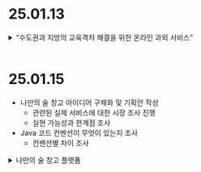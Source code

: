 # 25.01.13

<details>
    <summary>“수도권과 지방의 교육격차 해결을 위한 온라인 과외 서비스”</summary>


### 아이디어 : “수도권과 지방의 교육격차 해결을 위한 온라인 과외 서비스”

---

## 00 페르소나

- **학생**
    - 지방에 살고 있으며 학교에서 중위권 성적을 유지하는 학생
    - 대학 진학을 위해 과외를 받고 싶지만 지방에서 과외선생님 찾기 힘듦
- **선생님**
    - 명문대를 다니고 있으며 과외 알바를 통해 생활비에 보탬을 하고 있음
    - 최근 학생 수가 감소하고 수도권에서 과외 학생을 찾기에는 경쟁이 치열함
    - 담당하는 학생이 5~6명 → 학생 별 스케줄과 숙제 관리가 힘듦

---

## 01 문제 정의

1. **수도권·비수도권 교육격차 심화**
    1. 서울대·의대 입학생 분석 결과 학생 절반 수도권…매년 증가
    2. 주말과 방학을 이용해 서울로 올라오는 ‘원정과외, 원정학원’이 활용되고 있지만, 경제적, 물리적 한계가 상존한다.
2. **인터넷 강의가 존재하지만 일방적 지식 전달의 한계 존재**
3. **학생 관리, 스케줄 관리, 숙제 관리 등 관리의 어려움**

---

## 02 해결 방안

- **온라인 과외 서비스 플랫폼 제공**
    - 수도권과 비수도권의 교육 격차 해결
    - 비수도권 학생은 플랫폼을 통해 과외 선생님을 손쉽게 찾고 수업을 받음
    - 과외 선생님은 플랫폼을 통한 학생 관리와 스케줄 관리 등을 통해 학습 효율성 증대

---

## 03 주요 기능

### 1. (학생) 과외 선생님 찾기

- 과외 선생님 프로필 제공
- 1:1 채팅 상담이나 화상 상담 서비스 제공
- 상담을 통해 과외 계약이 성사되면 학습 클래스 개설 후 과외 선생과 학생이 입장

### 2. (학생) 과외 스케줄 관리

- 선생님이 지정한 스케줄을 확인하고 간단한 메모기능 제공
- 모르는 부분에 대한 질문이나 일정 조율 등을 위해 선생님과 1:1 채팅 기능 제공

### 3. (학생) 숙제 풀이 등록

- 과외 선생님이 제공한 학습 자료를 이용해 문제 풀이한 화면을 제출
- 어려운 문제나 풀지 못한 문제는 북마크 기능을 통해 과외 시간에 활용

### 3. (선생) 학생 관리

- 담당하는 학생의 과외 스케줄을 등록 및 관리
- 학생의 숙제 풀이 현황을 확인하고 학업 성적을 관리
- 학생별 맞춤형 학습자료 등록

### 4. (선생) 스케줄 관리

- 담당하는 학생들의 과외 스케줄을 통합하여 관리하고 확인
- 지정된 과외 시간이 되면 학습 클래스에서 실시간 화상 강의실로 입장 가능

### 5. (공통) 실시간 화상 과외

- 학생과 과외 선생님은 카메라와 음성을 통해 실시간 소통
- 같은 학습자료를 공유하고 드로잉 툴을 통해 학생이 실시간으로 문제를 풀거나 과외 선생님이 풀이 또는 수업 기능 제공
- 과외 수업은 자동으로 녹화되며 다시보기 기능을 통해 학생에게 복습할 기회를 제공

### 6. (공통) 질문&답변

- 학습 클래스에서 학생과 과외 선생님 간 질문&답변 게시판 제공
- 질문 글만 등록할 수도 있고 등록된 학습자료를 같이 첨부하여 질문 작성 가능
- 과외 선생님은 학습 클래스 or 학생 관리 페이지에서 답변 작성 가능

### 7. (학생) 과외 다시보기

- 학습 클래스에서 전에 진행한 과외 수업을 들을 수 있음
- 타임스탬프를 기록하고 간단히 수업 내용을 메모할 수 있는 기능 제공

---

## 04 예상 효과

1. **교육 기회의 평등**
    1. 지역이나 시간과 상관 없이 교육에 접근할 수 있는 기회 제공
    2. 교육 인프라가 부족한 지역에 거주하는 학생들에게 다양한 학습 기회 제공
    3. 수도권과 비수도권 학생 간 교육 격차를 해결하고 수도권 쏠림 현상을 해결
2. **교통비와 이동 시간 등을 절약하여 경제적 효과 제공**
    1. 과외 수업을 진행하는데 시·공간적 한계를 해결
3. **맞춤형 학습 제공**
    1. 학생별 수준에 맞는 학습 자료를 제공
    2. 맞춤형 피드백과 자료를 제공함으로써 개인화된 학습 경험 제공
    3. 본인에게 부족한 부분을 과외 다시보기를 통해 복습하고 학업적으로 성장할 기회 제공

---

## 05 기타

- 시공간적 한계는 해결할 수 있지만 경제적으로 어려운 학생들에게도 도움이 될만한게 뭐 없을까
- 꼭 국영수에 국한될 없이 다른 분야로 확장하는 것도 괜찮을지도? (ex. 레슨, 코딩, 비즈니스, …)
- 기존 과외 관련된 서비스들이 어떤 기능을 제공하는지 확인하면 좋을듯
- 어쩌다보니 웹 기술이 되어버렸는데 괜찮은가..?

---
</details>



<br/>

# 25.01.15
- 나만의 술 창고 아이디어 구체화 및 기획안 작성
  - 관련된 실제 서비스에 대한 시장 조사 진행
  - 실현 가능성과 한계점 조사
- Java 코드 컨벤션이 무엇이 있는지 조사
  - 컨벤션별 차이 조사

<details>
    <summary>나만의 술 창고 플랫폼</summary>

## **0. 페르소나** : 와인, 위스키 등 프리미엄 주류에 관심 있는 MZ세대

**'김서준' (32세, IT 회사원)**

- **특징:**
    - 술에 관심이 많은 IT 회사원
    - 평일에는 근무 때문에 술을 자주 마시진 않음
    - 주말에 친구들이나 가족들과 술을 마시는 편임
    - 월급으로 술을 사기 때문에 가성비 있는 술을 구매하고 싶음
    
- **문제점**:
    - 자신의 취향을 정확히 파악하기 어려움
    - 가격대비 만족도 높은 제품 선택의 어려움
    - 음식 페어링 정보 부족
    
- **니즈**:
    - 체계적인 음료 기록 시스템
    - 개인화된 추천 서비스
    - 신뢰할 수 있는 음식 페어링 정보

---

## **1. 문제 정의**

**문제 1: 취향 파악과 선택의 어려움**

1. 주류 선택 시 **고려해야 할 복잡한 요소**:
    - 가격, 종류, 브랜드, 빈티지
    - 개인의 취향과 선호도
    - 상황과 목적에 따른 적합성
    
2. 현재 **정보 획득 방식**의 한계:
    - SNS, 블로그 등 **산발적인 정보**
    - 객관적이지 않은 리뷰
    - 체계적이지 않은 기록 방식

**문제 2: 몇 주 전에 마신 맛있는 와인.. 기억이 안나요. + 마신 빈 술병들을 모아 둠** 

- 너무나 다양한 와인, 다양한 맛. 기록하고 싶어요.
- 내가 마신 와인이나, 다른 와인 기록들을 공유하는 커뮤니티 기능을 활성화
- 아무리 많은 술을 마셔봐도 나중에 기억나지 않는다면 의미가 없음

### **기존 서비스들의 문제 해결 방법 (공통적으로 한국 서비스가 없음)**

1. Vivino: 와인 관련 정보 제공 중심.
2. Delectable: 와인 리뷰 중심, 와인 기록을 공유하긴 하나, 너무 딱딱하다.
3. Distiller: 위스키 특화 리뷰

## **2. 해결 방안**

1. **해결 1**: 빅데이터 기반 개인화 추천 시스템
    - 사용자의 평가 데이터를 기반으로 **취향 알고리즘 생성**
2. **해결 2**: 기록 시스템
    - 사용자 친화적인 UI/UX 를 바탕으로 수집욕구 충족
        
        ![image.png](https://prod-files-secure.s3.us-west-2.amazonaws.com/b5e9c3b3-b372-4ed7-9136-622c310b6aeb/48903265-f86c-44e9-a2af-f48f9dd7a0b0/image.png)
        
        ![image.png](https://prod-files-secure.s3.us-west-2.amazonaws.com/b5e9c3b3-b372-4ed7-9136-622c310b6aeb/e9686bcf-a063-4d0f-8c18-a2f0a96995bb/image.png)
        
        ![image.png](https://prod-files-secure.s3.us-west-2.amazonaws.com/b5e9c3b3-b372-4ed7-9136-622c310b6aeb/ad81018e-15ee-4d52-bc4d-32aec1516d0d/image.png)
        
    - 본인의 주류 기억을 기록.

---

## **3. 주요 기능**

**3.0 초기 가입 시 선호 주류 선택**

- 선호 주류, 음주 스타일을 기입

**3.1 음료 기록 및 평가**

- 표준화된 테이스팅 노트 제공 (당도, 산도, 음식매칭, …)
- 내가 마셨던 주류를 컬렉션 형태로 기록
- 음식 페어링 경험 공유

**3.2 추천 시스템** 

- 개인 취향 기반 주류 추천
- 상황별 추천 (예산, 장소, 목적)
- 음식 메뉴 기반 페어링 추천

**3.3 커뮤니티**

- 와인 시음회 또는 일일 클래스 등 홍보 가능

+추가 기능)
- 메뉴판 사진을 찍어서 업로드(OCR) → 스캐너 기능을 통해

 내 정보 기반으로 술 추천 기능

![image.png](https://prod-files-secure.s3.us-west-2.amazonaws.com/b5e9c3b3-b372-4ed7-9136-622c310b6aeb/f001d859-f3d2-49ce-9561-0649a7243585/image.png)

## **4. 예상 효과**

1. 개인화된 추천으로 주류 선택에 시행착오와 고민 감소
2. 테이스팅 노트를 활용하여 특정 주류의 특장점 기록
3. 페어링 음식, 커스텀 칵테일, 주류 후기 등 사용자 간 정보 교류

## **5. 예상 도전 과제 (구현 중요도 순)**

**Frontend (FE)**

1. **기록 시스템 UI/UX**
    - 3D 모델링 or 2d 모델링
        - 심미적인 만족도를 충족 시킬 수 있는지?
    - 기록의 디테일 정도.
        - 초보자 입장에서 어려울 수 있는 정보도 기록란을 만들어야 하는지?
2. **추천 와인 List up**
    - 추천 결과 시각화 방식
    - 음식 페어링 매칭 UI

**Backend (BE)**

1. **주류 추천 알고리즘 설계**
    - 사용자 선호 기반, 개인화 된 주류 추천 알고리즘
    - 실시간 데이터 처리 및 모델 업데이트
2. **데이터베이스 설계**
    - 확장 가능한 스키마 설계
    - 효율적인 검색 및 필터링
    - 다양한 주류 데이터를 수집하여 빅데이터 구축

## **6. 확장성**

- **소셜 기능**
    - 커스텀 칵테일 레시피 공유
    - 테이스팅 노트 공유
    - 와인/위스키 바 리뷰
- **커머스 연동**
    - 가격비교
    - 구매링크
    - 시세정보
</details>